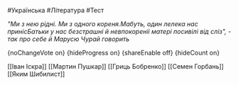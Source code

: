 #Українська #Література #Тест

*"Ми з нею рідні. Ми з одного кореня.Мабуть, один лелека нас принісБатьки у нас безстрашні й невпокореніі матері посивілі від сліз", - так про себе й Марусю Чурай говорить*

{noChangeVote on}
{hideProgress on}
{shareEnable off}
{hideCount on}

[[Іван Іскра]]
[[Мартин Пушкар]]
[[Гриць Бобренко]]
[[Семен Горбань]]
[[Яким Шибилист]]
